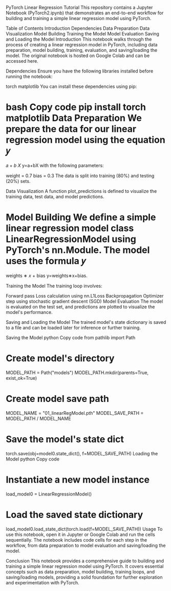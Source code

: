 PyTorch Linear Regression Tutorial
This repository contains a Jupyter Notebook (PyTorch2.ipynb) that demonstrates an end-to-end workflow for building and training a simple linear regression model using PyTorch.

Table of Contents
Introduction
Dependencies
Data Preparation
Data Visualization
Model Building
Training the Model
Model Evaluation
Saving and Loading the Model
Introduction
This notebook walks through the process of creating a linear regression model in PyTorch, including data preparation, model building, training, evaluation, and saving/loading the model. The original notebook is hosted on Google Colab and can be accessed here.

Dependencies
Ensure you have the following libraries installed before running the notebook:

torch
matplotlib
You can install these dependencies using pip:

bash
Copy code
pip install torch matplotlib
Data Preparation
We prepare the data for our linear regression model using the equation 
𝑦
=
𝑎
+
𝑏
𝑋
y=a+bX with the following parameters:

weight = 0.7
bias = 0.3
The data is split into training (80%) and testing (20%) sets.

Data Visualization
A function plot_predictions is defined to visualize the training data, test data, and model predictions.

Model Building
We define a simple linear regression model class LinearRegressionModel using PyTorch's nn.Module. The model uses the formula 
𝑦
=
weights
∗
𝑥
+
bias
y=weights∗x+bias.

Training the Model
The training loop involves:

Forward pass
Loss calculation using nn.L1Loss
Backpropagation
Optimizer step using stochastic gradient descent (SGD)
Model Evaluation
The model is evaluated on the test set, and predictions are plotted to visualize the model's performance.

Saving and Loading the Model
The trained model's state dictionary is saved to a file and can be loaded later for inference or further training.

Saving the Model
python
Copy code
from pathlib import Path

# Create model's directory
MODEL_PATH = Path("models")
MODEL_PATH.mkdir(parents=True, exist_ok=True)

# Create model save path
MODEL_NAME = "01_linearRegModel.pth"
MODEL_SAVE_PATH = MODEL_PATH / MODEL_NAME

# Save the model's state dict
torch.save(obj=model0.state_dict(), f=MODEL_SAVE_PATH)
Loading the Model
python
Copy code
# Instantiate a new model instance
load_model0 = LinearRegressionModel()

# Load the saved state dictionary
load_model0.load_state_dict(torch.load(f=MODEL_SAVE_PATH))
Usage
To use this notebook, open it in Jupyter or Google Colab and run the cells sequentially. The notebook includes code cells for each step in the workflow, from data preparation to model evaluation and saving/loading the model.

Conclusion
This notebook provides a comprehensive guide to building and training a simple linear regression model using PyTorch. It covers essential concepts such as data preparation, model building, training loops, and saving/loading models, providing a solid foundation for further exploration and experimentation with PyTorch.
